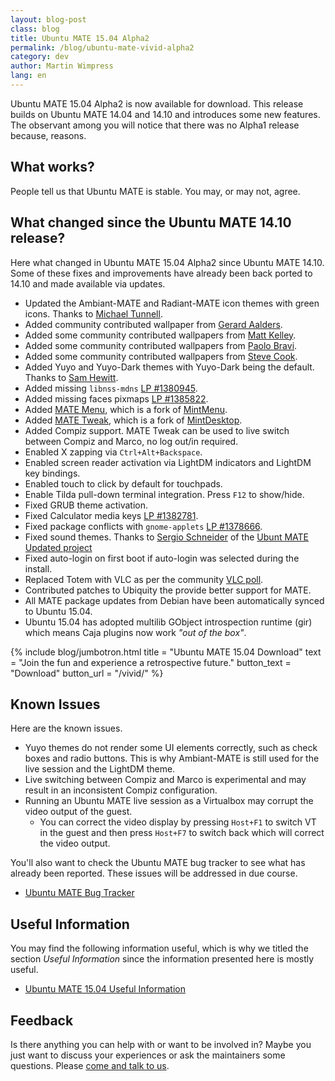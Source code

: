 ```yaml
---
layout: blog-post
class: blog
title: Ubuntu MATE 15.04 Alpha2
permalink: /blog/ubuntu-mate-vivid-alpha2
category: dev
author: Martin Wimpress
lang: en
---
```


Ubuntu MATE 15.04 Alpha2 is now available for download. This release builds
on Ubuntu MATE 14.04 and 14.10 and introduces some new features. The observant
among you will notice that there was no Alpha1 release because, reasons.

## What works?

People tell us that Ubuntu MATE is stable. You may, or may not, agree.

## What changed since the Ubuntu MATE 14.10 release?

Here what changed in Ubuntu MATE 15.04 Alpha2 since Ubuntu MATE 14.10. Some of
these fixes and improvements have already been back ported to 14.10 and made
available via updates.

  * Updated the Ambiant-MATE and Radiant-MATE icon themes with green icons. Thanks to [Michael Tunnell](http://michaeltunnell.com/).
  * Added community contributed wallpaper from [Gerard Aalders](https://plus.google.com/101077282481991372459/posts/RYALQj6Bc32).
  * Added some community contributed wallpapers from [Matt Kelley](https://ubuntu-mate.community/t/electragicians-wallpapers-with-svg-files-for-your-altering-pleasure/137).
  * Added some community contributed wallpapers from [Paolo Bravi](https://ubuntu-mate.community/t/ubuntu-mate-photo-wallpapers-feel-free-to-use/157).
  * Added some community contributed wallpapers from [Steve Cook](https://ubuntu-mate.community/t/desktop-wallpapers-for-anyone-who-wants-a-copy/135).
  * Added Yuyo and Yuyo-Dark themes with Yuyo-Dark being the default. Thanks to [Sam Hewitt](http://snwh.org).
  * Added missing `libnss-mdns` [LP #1380945](https://bugs.launchpad.net/ubuntu-mate/+bug/1380945).
  * Added missing faces pixmaps [LP #1385822](https://bugs.launchpad.net/ubuntu-mate/+bug/1385822).
  * Added [MATE Menu](https://bitbucket.org/flexiondotorg/mate-menu), which is a fork of [MintMenu](https://github.com/linuxmint/mintmenu).
  * Added [MATE Tweak](https://bitbucket.org/flexiondotorg/mate-tweak), which is a fork of [MintDesktop](https://github.com/linuxmint/mintdesktop).
  * Added Compiz support. MATE Tweak can be used to live switch between Compiz and Marco, no log out/in required.
  * Enabled X zapping via `Ctrl+Alt+Backspace`.
  * Enabled screen reader activation via LightDM indicators and LightDM key bindings.
  * Enabled touch to click by default for touchpads.
  * Enable Tilda pull-down terminal integration. Press `F12` to show/hide.
  * Fixed GRUB theme activation.
  * Fixed Calculator media keys [LP #1382781](https://bugs.launchpad.net/ubuntu-mate/+bug/1382781).
  * Fixed package conflicts with `gnome-applets` [LP #1378666](https://bugs.launchpad.net/ubuntu-mate/+bug/1378666).
  * Fixed sound themes. Thanks to [Sergio Schneider](https://plus.google.com/116549967007914384885/about) of the [Ubunt MATE Updated project](http://sourceforge.net/projects/uumate/)
  * Fixed auto-login on first boot if auto-login was selected during the install.
  * Replaced Totem with VLC as per the community [VLC poll](https://plus.google.com/103917631499285627130/posts/T97fZ7vbuUj).
  * Contributed patches to Ubiquity the provide better support for MATE.
  * All MATE package updates from Debian have been automatically synced to Ubuntu 15.04.
  * Ubuntu 15.04 has adopted multilib GObject introspection runtime (gir) which means Caja plugins now work *"out of the box"*.

{% include blog/jumbotron.html
    title = "Ubuntu MATE 15.04 Download"
    text = "Join the fun and experience a retrospective future."
    button_text = "Download"
    button_url = "/vivid/"
%}

## Known Issues

Here are the known issues.

  * Yuyo themes do not render some UI elements correctly, such as check boxes
  and radio buttons. This is why Ambiant-MATE is still used for the live session
  and the LightDM theme.
  * Live switching between Compiz and Marco is experimental and may result in an
  inconsistent Compiz configuration.
  * Running an Ubuntu MATE live session as a Virtualbox may corrupt the video
  output of the guest.
    * You can correct the video display by pressing `Host+F1` to switch
    VT in the guest and then press `Host+F7` to switch back which will
    correct the video output.

You'll also want to check the Ubuntu MATE bug tracker to see what has already
been reported. These issues will be addressed in due course.

  * [Ubuntu MATE Bug Tracker](https://bugs.launchpad.net/ubuntu-mate)

## Useful Information

You may find the following information useful, which is why we titled
the section *Useful Information* since the information presented here
is mostly useful.

  * [Ubuntu MATE 15.04 Useful Information](https://ubuntu-mate.community/t/ubuntu-mate-14-10-and-15-04-useful-information/24)

## Feedback

Is there anything you can help with or want to be involved in? Maybe you just
want to discuss your experiences or ask the maintainers some questions. Please
[come and talk to us](https://ubuntu-mate.community/).
